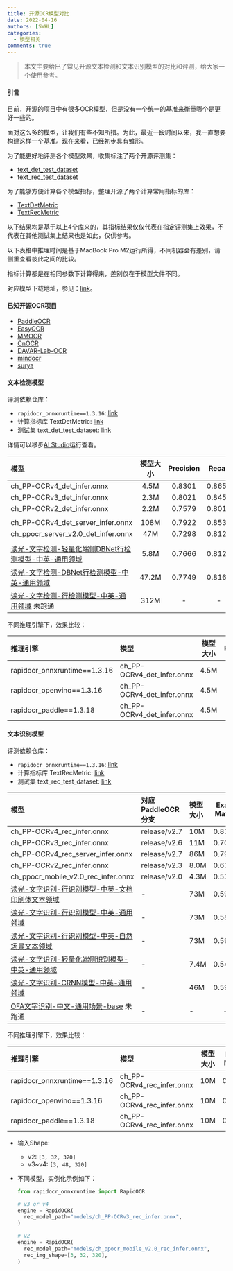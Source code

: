 ```yaml
---
title: 开源OCR模型对比
date: 2022-04-16
authors: [SWHL]
categories:
  - 模型相关
comments: true
---
```


> 本文主要给出了常见开源文本检测和文本识别模型的对比和评测，给大家一个使用参考。

<!-- more -->

#### 引言

目前，开源的项目中有很多OCR模型，但是没有一个统一的基准来衡量哪个是更好一些的。

面对这么多的模型，让我们有些不知所措。为此，最近一段时间以来，我一直想要构建这样一个基准。现在来看，已经初步具有雏形。

为了能更好地评测各个模型效果，收集标注了两个开源评测集：

- [text_det_test_dataset](https://huggingface.co/datasets/SWHL/text_det_test_dataset)
- [text_rec_test_dataset](https://huggingface.co/datasets/SWHL/text_rec_test_dataset)

为了能够方便计算各个模型指标，整理开源了两个计算常用指标的库：

- [TextDetMetric](https://github.com/SWHL/TextDetMetric)
- [TextRecMetric](https://github.com/SWHL/TextRecMetric)

以下结果均是基于以上4个库来的，其指标结果仅仅代表在指定评测集上效果，不代表在其他测试集上结果也是如此，仅供参考。

以下表格中推理时间是基于MacBook Pro M2运行所得，不同机器会有差别，请侧重查看彼此之间的比较。

指标计算都是在相同参数下计算得来，差别仅在于模型文件不同。

对应模型下载地址，参见：[link](./download_onnx.md)。

#### 已知开源OCR项目

- [PaddleOCR](https://github.com/PaddlePaddle/PaddleOCR)
- [EasyOCR](https://github.com/JaidedAI/EasyOCR)
- [MMOCR](https://github.com/open-mmlab/mmocr/blob/main/README_zh-CN.md)
- [CnOCR](https://github.com/breezedeus/cnocr)
- [DAVAR-Lab-OCR](https://github.com/hikopensource/DAVAR-Lab-OCR)
- [mindocr](https://github.com/mindspore-lab/mindocr)
- [surya](https://github.com/VikParuchuri/surya)

#### 文本检测模型

评测依赖仓库：

- `rapidocr_onnxruntime==1.3.16`: [link](https://github.com/RapidAI/RapidOCR)
- 计算指标库 TextDetMetric: [link](https://github.com/SWHL/TextDetMetric)
- 测试集 text_det_test_dataset: [link](https://huggingface.co/datasets/SWHL/text_det_test_dataset)

详情可以移步[AI Studio](https://aistudio.baidu.com/projectdetail/6679889?sUid=57084&shared=1&ts=1693054678460)运行查看。

|  模型  | 模型大小| Precision | Recall | H-mean   | Speed(s/img) |
| :---------------------------- | :----------------: | :-------: | :----: | :----: | :------ |
|     ch_PP-OCRv4_det_infer.onnx      |     4.5M      |  0.8301   | 0.8659 | 0.8476 |   0.2256   |
|     ch_PP-OCRv3_det_infer.onnx      |     2.3M      |  0.8021   | 0.8457 | 0.8234 |   0.1660  |
|     ch_PP-OCRv2_det_infer.onnx      |     2.2M      |  0.7579   | 0.8010 | 0.7788 |   0.1570   |
||||||
| ch_PP-OCRv4_det_server_infer.onnx |    108M      |  0.7922   | 0.8533 | 0.8216 |   3.9093   |
| ch_ppocr_server_v2.0_det_infer.onnx |     47M      |  0.7298   | 0.8128 | 0.7691 |   0.7419   |
||||||
|     [读光-文字检测-轻量化端侧DBNet行检测模型-中英-通用领域](https://www.modelscope.cn/models/iic/cv_proxylessnas_ocr-detection-db-line-level_damo/summary)      |     5.8M      |  0.7666  | 0.8128 | 0.7890 |   0.6636   |
|     [读光-文字检测-DBNet行检测模型-中英-通用领域](https://www.modelscope.cn/models/iic/cv_resnet18_ocr-detection-db-line-level_damo/summary)      |     47.2M      |  0.7749  | 0.8167 | 0.7952 |   0.4121   |
|     [读光-文字检测-行检测模型-中英-通用领域](https://modelscope.cn/models/iic/cv_resnet18_ocr-detection-line-level_damo/summary) 未跑通     |     312M      |  -  | - | - |   -  |

不同推理引擎下，效果比较：

|推理引擎|                       模型                       | 模型大小 | Precision | Recall | H-mean | Speed(s/img) |
|:--| :---- | :------: | :-------: | :----: | :----: | :---- |
|rapidocr_onnxruntime==1.3.16| ch_PP-OCRv4_det_infer.onnx |   4.5M   |  0.8301   | 0.8659 | 0.8476 | 0.2256       |
|rapidocr_openvino==1.3.16| ch_PP-OCRv4_det_infer.onnx |   4.5M   |  0.8339   | 0.8629 | 0.8481 | 0.6447       |
|rapidocr_paddle==1.3.18 | ch_PP-OCRv4_det_infer.onnx|   4.5M   |  0.8301   | 0.8659 | 0.8476 | 0.9924       |

#### 文本识别模型

评测依赖仓库：

- `rapidocr_onnxruntime==1.3.16`: [link](https://github.com/RapidAI/RapidOCR)
- 计算指标库 TextRecMetric: [link](https://github.com/SWHL/TextRecMetric)
- 测试集 text_rec_test_dataset: [link](https://huggingface.co/datasets/SWHL/text_rec_test_dataset)

|                模型                  | 对应PaddleOCR分支|  模型大小  |    Exact Match   |   Char Match     |Speed(s/img)  |
| :----- |:---- | :-----| :-------: | :--- | :--|
|ch_PP-OCRv4_rec_infer.onnx | release/v2.7      |       10M        |      0.8323      |     0.9355  |  0.6836 |
|ch_PP-OCRv3_rec_infer.onnx | release/v2.6      |       11M        |      0.7097      |     0.8919  |  0.6362 |
|ch_PP-OCRv4_rec_server_infer.onnx | release/v2.7      |       86M        |      0.7968      |     0.9381  |  0.6967 |
|ch_PP-OCRv2_rec_infer.onnx | release/v2.3     |      8.0M        |       0.6387      |     0.8398      | 0.6138|
|ch_ppocr_mobile_v2.0_rec_infer.onnx  |  release/v2.0    |  4.3M  |       0.5323      |     0.7823     | 0.5575|
|[读光-文字识别-行识别模型-中英-文档印刷体文本领域](https://www.modelscope.cn/models/iic/cv_convnextTiny_ocr-recognition-document_damo/summary)  |  -    |  73M  |       0.5968      |     0.7705     | - |
|[读光-文字识别-行识别模型-中英-通用领域](https://www.modelscope.cn/models/iic/cv_convnextTiny_ocr-recognition-general_damo/summary)  |  -    |  73M  |       0.5839      |     0.7615     | - |
|[读光-文字识别-行识别模型-中英-自然场景文本领域](https://www.modelscope.cn/models/iic/cv_convnextTiny_ocr-recognition-scene_damo/summary)  |  -    |  73M  |       0.5903      |     0.7779     | - |
|[读光-文字识别-轻量化端侧识别模型-中英-通用领域](https://www.modelscope.cn/models/iic/cv_LightweightEdge_ocr-recognitoin-general_damo/summary)  |  -    |  7.4M  |       0.5484      |     0.7515     | - |
|[读光-文字识别-CRNN模型-中英-通用领域](https://www.modelscope.cn/models/iic/cv_crnn_ocr-recognition-general_damo/summary)  |  -    |  46M  |       0.5935      |     0.7671     | - |
|[OFA文字识别-中文-通用场景-base](https://www.modelscope.cn/models/iic/ofa_ocr-recognition_general_base_zh/summary) 未跑通 |  -    |  -  |       -      | -  | - |

不同推理引擎下，效果比较：

|           推理引擎           |            模型            | 模型大小 | Exact Match | Char Match | Speed(s/img) |
| :--- | :------ | :------: | :-------: | :----: | :----: |
| rapidocr_onnxruntime==1.3.16 | ch_PP-OCRv4_rec_infer.onnx |   10M   |  0.8323   | 0.9355 | 0.6836 |
|  rapidocr_openvino==1.3.16   | ch_PP-OCRv4_rec_infer.onnx |   10M   |  0.8323   | 0.9355 | 0.6836 |
|   rapidocr_paddle==1.3.18    | ch_PP-OCRv4_rec_infer.onnx |   10M   |  0.8323   | 0.9355 | 0.6836 |

- 输入Shape:
    - v2: `[3, 32, 320]`
    - v3~v4: `[3, 48, 320]`

- 不同模型，实例化示例如下：

  ```python  linenums="1"
  from rapidocr_onnxruntime import RapidOCR

  # v3 or v4
  engine = RapidOCR(
    rec_model_path="models/ch_PP-OCRv3_rec_infer.onnx",
  )

  # v2
  engine = RapidOCR(
    rec_model_path="models/ch_ppocr_mobile_v2.0_rec_infer.onnx",
    rec_img_shape=[3, 32, 320],
  )
  ```
